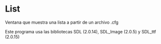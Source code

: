 # List
Ventana que muestra una lista a partir de un archivo .cfg

Este programa usa las bibliotecas SDL (2.0.14), SDL_Image (2.0.5) y SDL_ttf (2.0.15)
